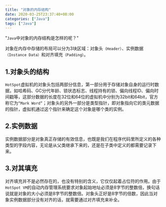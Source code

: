 ```yaml
---
title: "对象的内存结构"
date: 2020-03-25T23:37:40+08:00
categories: ["Java"]
tags: ["Java"]
---
```

"`Java`中对象的内存结构是怎样的呢？"
<!--more-->

对象在内存中存储的布局可以分为3块区域：对象头`（Header）`、实例数据`（Instance Data）`和对齐填充`（Padding）`。

## 1.对象头的结构

`HotSpot`虚拟机的对象头包括两部分信息，第一部分用于存储对象自身的运行时数据，如哈希码、GC分代年龄、锁状态标志、线程持有的锁、偏向线程ID、偏向时间戳等，这部分数据的长度在32位和64位的虚拟机中分别为32bit和64bit，官方称它为`“Mark Word”`；对象头的另外一部分是类型指针，即对象指向它的类元数据的指针，虚拟机通过这个指针来确定这个对象是哪个类的实例。

## 2.实例数据

实例数据部分是对象真正存储的有效信息，也既是我们在程序代码里所定义的各种类型的字段内容，无论是从父类继承下来的，还是在子类中定义的都需要记录下来。

## 3.对其填充

对齐填充并不是必然存在的，也没有特别的含义，它仅仅起着占位符的作用。由于`HotSpot VM`的自动内存管理系统要求对象起始地址必须是8字节的整数倍，换句话说就是对象的大小必须是8字节的整数倍。对象头正好是8字节的倍数，因此当对象实例数据部分没有对齐的话，就需要通过对齐填充来补全。

